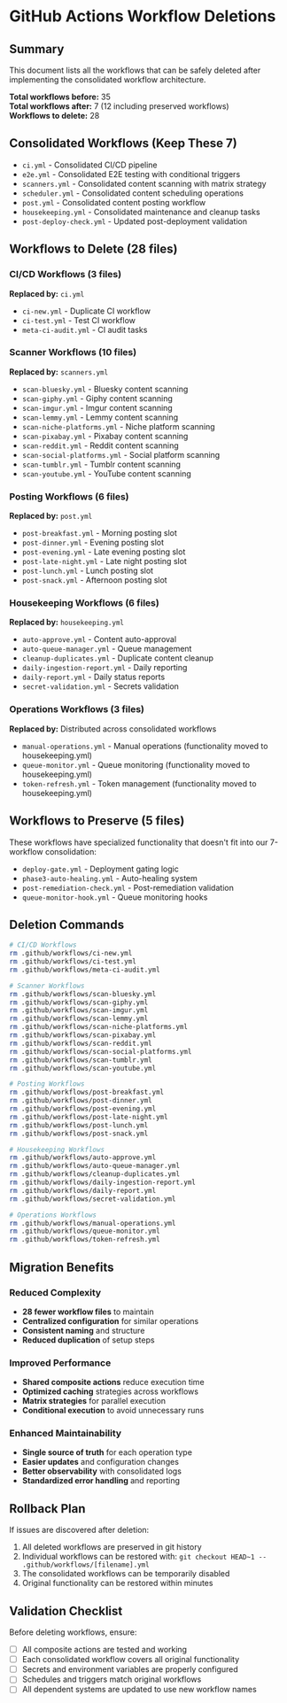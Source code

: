 # GitHub Actions Workflow Deletions

## Summary
This document lists all the workflows that can be safely deleted after implementing the consolidated workflow architecture.

**Total workflows before:** 35  
**Total workflows after:** 7 (12 including preserved workflows)  
**Workflows to delete:** 28

## Consolidated Workflows (Keep These 7)
- `ci.yml` - Consolidated CI/CD pipeline
- `e2e.yml` - Consolidated E2E testing with conditional triggers  
- `scanners.yml` - Consolidated content scanning with matrix strategy
- `scheduler.yml` - Consolidated content scheduling operations
- `post.yml` - Consolidated content posting workflow
- `housekeeping.yml` - Consolidated maintenance and cleanup tasks
- `post-deploy-check.yml` - Updated post-deployment validation

## Workflows to Delete (28 files)

### CI/CD Workflows (3 files)
**Replaced by:** `ci.yml`
- `ci-new.yml` - Duplicate CI workflow
- `ci-test.yml` - Test CI workflow  
- `meta-ci-audit.yml` - CI audit tasks

### Scanner Workflows (10 files)
**Replaced by:** `scanners.yml`
- `scan-bluesky.yml` - Bluesky content scanning
- `scan-giphy.yml` - Giphy content scanning
- `scan-imgur.yml` - Imgur content scanning
- `scan-lemmy.yml` - Lemmy content scanning
- `scan-niche-platforms.yml` - Niche platform scanning
- `scan-pixabay.yml` - Pixabay content scanning
- `scan-reddit.yml` - Reddit content scanning
- `scan-social-platforms.yml` - Social platform scanning
- `scan-tumblr.yml` - Tumblr content scanning
- `scan-youtube.yml` - YouTube content scanning

### Posting Workflows (6 files)
**Replaced by:** `post.yml`
- `post-breakfast.yml` - Morning posting slot
- `post-dinner.yml` - Evening posting slot
- `post-evening.yml` - Late evening posting slot
- `post-late-night.yml` - Late night posting slot
- `post-lunch.yml` - Lunch posting slot
- `post-snack.yml` - Afternoon posting slot

### Housekeeping Workflows (6 files)
**Replaced by:** `housekeeping.yml`
- `auto-approve.yml` - Content auto-approval
- `auto-queue-manager.yml` - Queue management
- `cleanup-duplicates.yml` - Duplicate content cleanup
- `daily-ingestion-report.yml` - Daily reporting
- `daily-report.yml` - Daily status reports
- `secret-validation.yml` - Secrets validation

### Operations Workflows (3 files)
**Replaced by:** Distributed across consolidated workflows
- `manual-operations.yml` - Manual operations (functionality moved to housekeeping.yml)
- `queue-monitor.yml` - Queue monitoring (functionality moved to housekeeping.yml)
- `token-refresh.yml` - Token management (functionality moved to housekeeping.yml)

## Workflows to Preserve (5 files)
These workflows have specialized functionality that doesn't fit into our 7-workflow consolidation:
- `deploy-gate.yml` - Deployment gating logic
- `phase3-auto-healing.yml` - Auto-healing system
- `post-remediation-check.yml` - Post-remediation validation
- `queue-monitor-hook.yml` - Queue monitoring hooks

## Deletion Commands

```bash
# CI/CD Workflows
rm .github/workflows/ci-new.yml
rm .github/workflows/ci-test.yml  
rm .github/workflows/meta-ci-audit.yml

# Scanner Workflows  
rm .github/workflows/scan-bluesky.yml
rm .github/workflows/scan-giphy.yml
rm .github/workflows/scan-imgur.yml
rm .github/workflows/scan-lemmy.yml
rm .github/workflows/scan-niche-platforms.yml
rm .github/workflows/scan-pixabay.yml
rm .github/workflows/scan-reddit.yml
rm .github/workflows/scan-social-platforms.yml
rm .github/workflows/scan-tumblr.yml
rm .github/workflows/scan-youtube.yml

# Posting Workflows
rm .github/workflows/post-breakfast.yml
rm .github/workflows/post-dinner.yml
rm .github/workflows/post-evening.yml
rm .github/workflows/post-late-night.yml
rm .github/workflows/post-lunch.yml
rm .github/workflows/post-snack.yml

# Housekeeping Workflows
rm .github/workflows/auto-approve.yml
rm .github/workflows/auto-queue-manager.yml
rm .github/workflows/cleanup-duplicates.yml
rm .github/workflows/daily-ingestion-report.yml
rm .github/workflows/daily-report.yml
rm .github/workflows/secret-validation.yml

# Operations Workflows
rm .github/workflows/manual-operations.yml
rm .github/workflows/queue-monitor.yml
rm .github/workflows/token-refresh.yml
```

## Migration Benefits

### Reduced Complexity
- **28 fewer workflow files** to maintain
- **Centralized configuration** for similar operations
- **Consistent naming** and structure
- **Reduced duplication** of setup steps

### Improved Performance  
- **Shared composite actions** reduce execution time
- **Optimized caching** strategies across workflows
- **Matrix strategies** for parallel execution
- **Conditional execution** to avoid unnecessary runs

### Enhanced Maintainability
- **Single source of truth** for each operation type
- **Easier updates** and configuration changes
- **Better observability** with consolidated logs
- **Standardized error handling** and reporting

## Rollback Plan
If issues are discovered after deletion:
1. All deleted workflows are preserved in git history
2. Individual workflows can be restored with: `git checkout HEAD~1 -- .github/workflows/[filename].yml`
3. The consolidated workflows can be temporarily disabled
4. Original functionality can be restored within minutes

## Validation Checklist
Before deleting workflows, ensure:
- [ ] All composite actions are tested and working
- [ ] Each consolidated workflow covers all original functionality  
- [ ] Secrets and environment variables are properly configured
- [ ] Schedules and triggers match original workflows
- [ ] All dependent systems are updated to use new workflow names